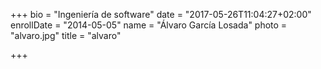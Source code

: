 +++
bio = "Ingeniería de software"
date = "2017-05-26T11:04:27+02:00"
enrollDate = "2014-05-05"
name = "Álvaro García Losada"
photo = "alvaro.jpg"
title = "alvaro"

+++

